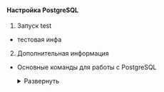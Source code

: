 <!-- # Настройка Ansible для автоматической конфигурации сервиса -->

#### Настройка PostgreSQL

1. Запуск test

- тестовая инфа


2. Дополнительная информация

- Основные команды для работы с PostgreSQL  

  
  <details>
  <summary>Развернуть</summary>  
      
      # test
      test

  </details> 
